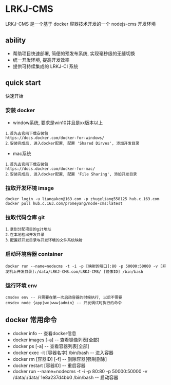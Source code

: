 # LRKJ-CMS

LRKJ-CMS 是一个基于 docker 容器技术开发的一个 nodejs-cms 开发环境

## ability

* 帮助项目快速部署, 简便的预发布系统, 实现毫秒级的无缝切换
* 统一开发环境, 提高开发效率
* 提供可持续集成的 LRKJ-CI 系统

## quick start

快速开始

### 安装 docker

* window系统, 要求是win10并且是xx版本以上

```
1.首先去官网下载安装包
https://docs.docker.com/docker-for-windows/
2.安装完成后, 进入docker配置, 配置 'Shared Dirves', 添加开发目录
```

* mac系统

```
1.首先去官网下载安装包
https://docs.docker.com/docker-for-mac/
2.安装完成后, 进入docker配置, 配置 'File Sharing', 添加开发目录
```

### 拉取开发环境 image

```
docker login -u liangakcm@163.com -p zhugeliang558125 hub.c.163.com
docker pull hub.c.163.com/promeyang/node-cms:latest
```

### 拉取代码仓库 git

```
1.拿到分配项目的git地址
2.在本地检出开发目录
3.配置好开发目录与开发环境的文件系统映射
```

### 启动环境容器 container

```
docker run --name=nodecms -t -i -p [映射的端口]:80 -p 50000:50000 -v [开发机上开发目录]:/data/LRKJ-CMS.com/LRKJ-CMS/ [镜像ID] /bin/bash

```

### 运行环境 env

```
cmsdev env -- 只需要在第一次启动容器的时候执行, 以后不需要
cmsdev node {app|wx|www|admin} -- 开发调试时执行的命令
```

## docker 常用命令

* docker info -- 查看docker信息
* docker images [-a] -- 查看镜像列表[全部]
* docker ps [-a] -- 查看容器列表[全部]
* docker exec -it [容器名字] /bin/bash -- 进入容器
* docker rm [容器ID] [-f] -- 删除容器[强制删除]
* docker restart [容器ID] -- 重启容器
* docker run --name=nodecms -t -i -p 80:80 -p 50000:50000 -v /data/:/data/ 1e8a237d4bb0 /bin/bash -- 启动容器

